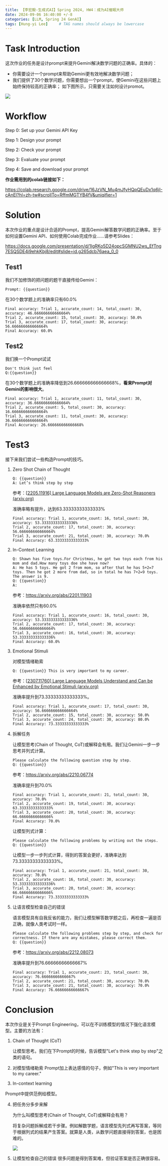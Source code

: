 ```yaml
---
title: 【李宏毅-生成式AI】Spring 2024, HW4：成为AI催眠大师
date: 2024-09-06 16:40:00 +/-8
categories: [LLM, Spring 24 GenAI]
tags: [Hung-yi Lee]     # TAG names should always be lowercase
---
```


# Task Introduction 

这次作业的任务是设计prompt来提升Gemini解决数学问题的正确率。具体的：
- 你需要设计一个prompt来帮助Gemini更有效地解决数学问题；
- 我们提供了30个数学问题，你需要想出一个prompt，使Gemini在这些问题上始终保持较高的正确率；
如下图所示，只需要关注如何设计promot。

![](../assets/images/Hung-yi_Lee/hw4-1.png)

# Workflow

Step 0: Set up your Gemini API Key

Step 1: Design your prompt

Step 2: Check your prompt

Step 3: Evaluate your prompt

Step 4: Save and download your prompt

**作业需用到的colab链接如下：**

https://colab.research.google.com/drive/16JzVN_Mu4mJfyHQpQEuDx1q6jI-cAnEl?hl=zh-tw#scrollTo=RffmMGTYB4fV&uniqifier=1

# Solution

本次作业的重点是设计合适的Prompt，提高Gemini解答数学问题的正确率。至于如何设置Gemini API、如何使用Colab完成作业......请参考Slides：

https://docs.google.com/presentation/d/1IgRKo5D24opcSGMNU2ws_EfTng7ESQSDE4i9ehkKbj8/edit#slide=id.g265dcb76aea_0_0

## Test1

我们不加修饰的把问题的题干直接传给Gemini：

```
Prompt: {{question}}
```

在30个数学题上的准确率只有60.0%

```
Final accuracy: Trial 1, accurate_count: 14, total_count: 30, accuracy: 46.666666666666664%
Trial 2, accurate_count: 15, total_count: 30, accuracy: 50.0%
Trial 3, accurate_count: 17, total_count: 30, accuracy: 56.666666666666664%
Final Accuracy: 60.0%
```

## Test2

我们换一个Prompt试试

```
Don't think just feel
Q:{{question}}
```

在30个数学题上的准确率降低到26.666666666666668%，**看来Prompt对Gemini的影响很大**。

```
Final accuracy: Trial 1, accurate_count: 11, total_count: 30, accuracy: 36.666666666666664%
Trial 2, accurate_count: 5, total_count: 30, accuracy: 16.666666666666664%
Trial 3, accurate_count: 11, total_count: 30, accuracy: 36.666666666666664%
Final Accuracy: 26.666666666666668%
```

# Test3

接下来我们尝试一些构造Prompt的技巧。

1. Zero Shot Chain of Thought

   ```
   Q: {{question}}
   A: Let’s think step by step
   ```

   参考：[[2205.11916\] Large Language Models are Zero-Shot Reasoners (arxiv.org)](https://arxiv.org/abs/2205.11916)

   准确率略有提升，达到63.33333333333333%

   ```
   Final accuracy: Trial 1, accurate_count: 16, total_count: 30, accuracy: 53.333333333333336%
   Trial 2, accurate_count: 17, total_count: 30, accuracy: 56.666666666666664%
   Trial 3, accurate_count: 21, total_count: 30, accuracy: 70.0%
   Final Accuracy: 63.33333333333333%
   ```

2. In-Context Learning

   ```
   Q: Shawn has five toys.For Christmas, he got two toys each from his mom and dad.How many toys doe she have now?
   A: He has 5 toys. He got 2 from mom, so after that he has 5+2=7 toys. Then he got 2 more from dad, so in total he has 7+2=9 toys. The answer is 9.
   Q: {{question}}
   A:
   ```

   参考：https://arxiv.org/abs/2201.11903

   准确率依然只有60.0%

   ```
   Final accuracy: Trial 1, accurate_count: 16, total_count: 30, accuracy: 53.333333333333336%
   Trial 2, accurate_count: 17, total_count: 30, accuracy: 56.666666666666664%
   Trial 3, accurate_count: 16, total_count: 30, accuracy: 53.333333333333336%
   Final Accuracy: 60.0%
   ```

3. Emotional Stimuli

   对模型情绪勒索

   ```
   Q: {{question}} This is very important to my career.
   ```

   参考：[[2307.11760\] Large Language Models Understand and Can be Enhanced by Emotional Stimuli (arxiv.org)](https://arxiv.org/abs/2307.11760)

   准确率提升到73.33333333333333%。

   ```
   Final accuracy: Trial 1, accurate_count: 17, total_count: 30, accuracy: 56.666666666666664%
   Trial 2, accurate_count: 15, total_count: 30, accuracy: 50.0%
   Trial 3, accurate_count: 24, total_count: 30, accuracy: 80.0%
   Final Accuracy: 73.33333333333333%
   ```

4. 拆解任务

   让模型思考(Chain of Thought, CoT)或解释会有用。我们让Gemini一步一步思考并列式计算。

   ```
   Please calculate the following question step by step.
   Q: {{question}}
   ```

   参考：https://arxiv.org/abs/2210.06774

   准确率提升到70.0%

   ```
   Final accuracy: Trial 1, accurate_count: 21, total_count: 30, accuracy: 70.0%
   Trial 2, accurate_count: 19, total_count: 30, accuracy: 63.33333333333333%
   Trial 3, accurate_count: 20, total_count: 30, accuracy: 66.66666666666666%
   Final Accuracy: 70.0%
   ```
   让模型列式计算：

   ```
   Please calculate the following problems by writing out the steps.
   Q: {{question}}
   ```

   让模型一步一步列式计算，得到的答案会更好，准确率达到73.33333333333333%。

   ```
   Final accuracy: Trial 1, accurate_count: 21, total_count: 30, accuracy: 70.0%
   Trial 2, accurate_count: 16, total_count: 30, accuracy: 53.333333333333336%
   Trial 3, accurate_count: 20, total_count: 30, accuracy: 66.66666666666666%
   Final Accuracy: 73.33333333333333%
   ```

   

5. 让语言模型检查自己的错误

   语言模型具有自我反省的能力，我们让模型解答数学题之后，再检查一遍是否正确，就像人类考试时一样。

   ```
   Please calculate the following problems step by step, and check for correctness. If there are any mistakes, please correct them.
   Q: {{question}}
   ```
   参考：https://arxiv.org/abs/2212.08073

   准确率提升到76.66666666666667%

   ```
   Final accuracy: Trial 1, accurate_count: 23, total_count: 30, accuracy: 76.66666666666667%
   Trial 2, accurate_count: 21, total_count: 30, accuracy: 70.0%
   Trial 3, accurate_count: 21, total_count: 30, accuracy: 70.0%
   Final Accuracy: 76.66666666666667%
   ```

# Conclusion

本次作业是关于Prompt Engineering，可以在不训练模型的情况下强化语言模型。主要的方法有：

1. Chain of Thought (CoT)

   让模型思考。我们在下Prompt的时候，告诉模型"Let's think step by step"之类的语句。

2. 对模型情绪勒索
	Prompt加上表达感情的句子，例如"This is very important to my career."

3. In-context learning  

  Prompt中提供范例给模型。

4. 把任务分多步来解

   为什么叫模型思考(Chain of Thought, CoT)或解释会有用？

   将复杂问题拆解成若干步骤。例如解数学题，语言模型先列式再写答案，等同于根据列式的结果产生答案。就算是人类，从数学问题直接得到答案，也是困难的。

   

   ![](../assets/images/Hung-yi_Lee/hw4-2.png)

5. 让模型检查自己的错误
    很多问题是得到答案难，但验证答案是否正确很容易。






